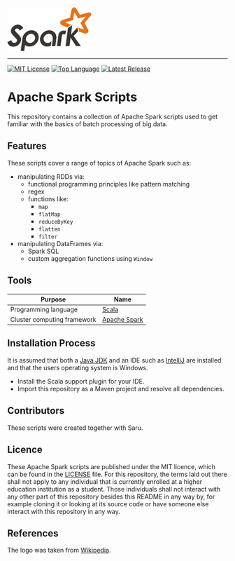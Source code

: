 <img src=img/apache_spark_logo.png alt="Apache Spark Logo" width="192" height="100">

--------------------------------------------------------------------------------
[![MIT License](https://img.shields.io/badge/license-MIT-green.svg)](../LICENSE)
[![Top Language](https://img.shields.io/github/languages/top/johanneshagspiel/apache-spark-scripts
)](https://github.com/johanneshagspiel/apache-spark-scripts)
[![Latest Release](https://img.shields.io/github/v/release/johanneshagspiel/apache-spark-scripts)](https://github.com/johanneshagspiel/apache-spark-scripts/releases/)

# Apache Spark Scripts

This repository contains a collection of Apache Spark scripts used to get familiar with the basics of batch processing of big data.

## Features

These scripts cover a range of topics of Apache Spark such as:

- manipulating RDDs via:
  - functional programming principles like pattern matching
  - regex
  - functions like:
    - `map`
    - `flatMap`
    - `reduceByKey`
    - `flatten`
    - `filter`
- manipulating DataFrames via:
  - Spark SQL
  - custom aggregation functions using `Window`

## Tools

| Purpose                                                        | Name                             |
|----------------------------------------------------------------|----------------------------------|
| Programming language                                           | [Scala](https://scala-lang.org/) |
| Cluster computing framework | [Apache Spark](https://spark.apache.org/)                 |

## Installation Process

It is assumed that both a [Java JDK](https://openjdk.org/) and an IDE such as [IntelliJ](https://www.jetbrains.com/idea/) are installed and that the users operating system is Windows.

- Install the Scala support plugin for your IDE.
- Import this repository as a Maven project and resolve all dependencies.

## Contributors

These scripts were created together with Saru.

## Licence

These Apache Spark scripts are published under the MIT licence, which can be found in the [LICENSE](../LICENSE) file. For this repository, the terms laid out there shall not apply to any individual that is currently enrolled at a higher education institution as a student. Those individuals shall not interact with any other part of this repository besides this README in any way by, for example cloning it or looking at its source code or have someone else interact with this repository in any way.

## References

The logo was taken from [Wikipedia](https://upload.wikimedia.org/wikipedia/commons/e/ea/Spark-logo-192x100px.png). 
